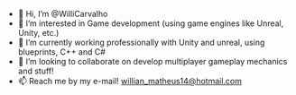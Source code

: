 - 👋 Hi, I’m @WilliCarvalho
- 👀 I’m interested in Game development (using game engines like Unreal, Unity, etc.)
- 🌱 I’m currently working professionally with Unity and unreal, using blueprints, C++ and C#
- 💞️ I’m looking to collaborate on develop multiplayer gameplay mechanics and stuff!
- 📫 Reach me by my e-mail! willian_matheus14@hotmail.com
